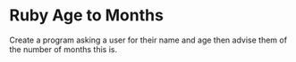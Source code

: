 # Ruby Age to Months
Create a program asking a user for their name and age then advise them of the number of months this is. 
